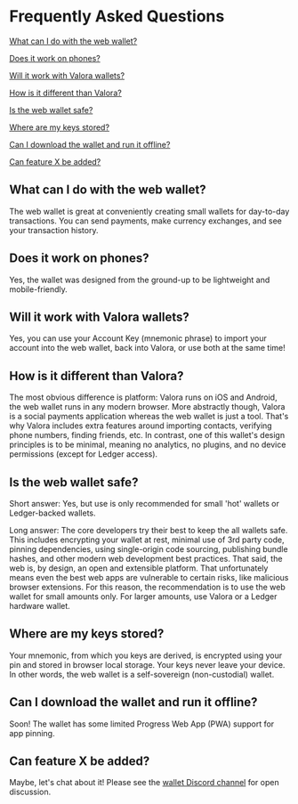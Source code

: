 # Frequently Asked Questions

[What can I do with the web wallet?](#what-can-i-do-with-the-web-wallet)

[Does it work on phones?](#does-it-work-on-phones)

[Will it work with Valora wallets?](#will-it-work-with-valora-wallets)

[How is it different than Valora?](#how-is-it-different-than-valora)

[Is the web wallet safe?](#is-the-web-wallet-safe)

[Where are my keys stored?](#where-are-my-keys-stored)

[Can I download the wallet and run it offline?](#can-i-download-the-wallet-and-run-it-offline)

[Can feature X be added?](#can-feature-x-be-added)

## What can I do with the web wallet? 

The web wallet is great at conveniently creating small wallets for day-to-day transactions. You can send payments, make currency exchanges, and see your transaction history.

## Does it work on phones?

Yes, the wallet was designed from the ground-up to be lightweight and mobile-friendly.

## Will it work with Valora wallets?

Yes, you can use your Account Key (mnemonic phrase) to import your account into the web wallet, back into Valora, or use both at the same time!

## How is it different than Valora?

The most obvious difference is platform: Valora runs on iOS and Android, the web wallet runs in any modern browser. More abstractly though, Valora is a social payments application whereas the web wallet is just a tool. That's why Valora includes extra features around importing contacts, verifying phone numbers, finding friends, etc. In contrast, one of this wallet's design principles is to be minimal, meaning no analytics, no plugins, and no device permissions (except for Ledger access).

## Is the web wallet safe?

Short answer: Yes, but use is only recommended for small 'hot' wallets or Ledger-backed wallets.

Long answer: The core developers try their best to keep the all wallets safe. This includes encrypting your wallet at rest, minimal use of 3rd party code, pinning dependencies, using single-origin code sourcing, publishing bundle hashes, and other modern web development best practices. That said, the web is, by design, an open and extensible platform. That unfortunately means even the best web apps are vulnerable to certain risks, like malicious browser extensions. For this reason, the recommendation is to use the web wallet for small amounts only. For larger amounts, use Valora or a Ledger hardware wallet.

## Where are my keys stored?

Your mnemonic, from which you keys are derived, is encrypted using your pin and stored in browser local storage. Your keys never leave your device. In other words, the web wallet is a self-sovereign (non-custodial) wallet.

## Can I download the wallet and run it offline?

Soon! The wallet has some limited Progress Web App (PWA) support for app pinning.

## Can feature X be added?

Maybe, let's chat about it! Please see the [wallet Discord channel](https://discord.com/channels/600834479145353243/783806028629934110) for open discussion.

